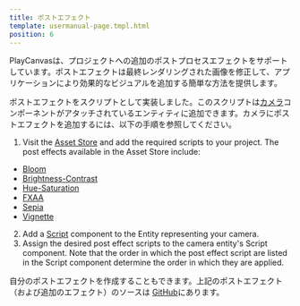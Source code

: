 ```yaml
---
title: ポストエフェクト
template: usermanual-page.tmpl.html
position: 6
---
```


PlayCanvasは、プロジェクトへの追加のポストプロセスエフェクトをサポートしています。ポストエフェクトは最終レンダリングされた画像を修正して、アプリケーションにより効果的なビジュアルを追加する簡単な方法を提供します。

ポストエフェクトをスクリプトとして実装しました。このスクリプトは[カメラ][1]コンポーネントがアタッチされているエンティティに追加できます。カメラにポストエフェクトを追加するには、以下の手順を参照してください。

1. Visit the [Asset Store][2] and add the required scripts to your project. The post effects available in the Asset Store include:
  * [Bloom][3]
  * [Brightness-Contrast][4]
  * [Hue-Saturation][5]
  * [FXAA][6]
  * [Sepia][7]
  * [Vignette][8]
2. Add a [Script][9] component to the Entity representing your camera.
3. Assign the desired post effect scripts to the camera entity's Script component. Note that the order in which the post effect script are listed in the Script component determine the order in which they are applied.

自分のポストエフェクトを作成することもできます。上記のポストエフェクト（および追加のエフェクト）のソースは [GitHub][10]にあります。

[1]: /user-manual/packs/components/camera
[2]: https://store.playcanvas.com/?tags=script
[3]: /user-manual/graphics/posteffects/bloom
[4]: /user-manual/graphics/posteffects/brightness_contrast
[5]: /user-manual/graphics/posteffects/hue_saturation
[6]: /user-manual/graphics/posteffects/fxaa
[7]: /user-manual/graphics/posteffects/sepia
[8]: /user-manual/graphics/posteffects/vignette
[9]: /user-manual/packs/components/script
[10]: https://github.com/playcanvas/engine/tree/master/scripts/posteffects

